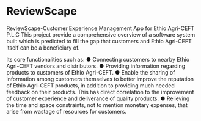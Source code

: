 # ReviewScape

ReviewScape-Customer Experience Management App for Ethio Agri-CEFT P.L.C
This project provide a comprehensive overview of a software
system built which is predicted to fill the gap that customers and Ethio Agri-CEFT
itself can be a beneficiary of.

Its core functionalities such as:
● Connecting customers to nearby Ethio Agri-CEFT vendors and distributors.
● Providing information regarding products to customers of Ethio Agri-CEFT.
● Enable the sharing of information among customers themselves to better improve the reputation of Ethio Agri-CEFT products, in addition to providing much needed feedback on their products. This has direct correlation to the improvement of customer experience and deliverance of quality products.
● Relieving the time and space constraints, not to mention monetary expenses,
that arise from wastage of resources for customers.
